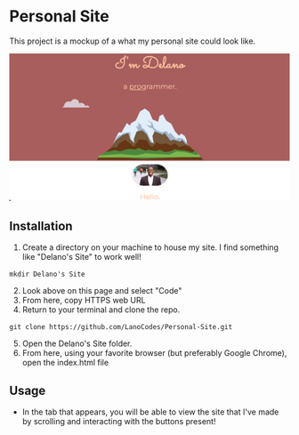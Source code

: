 # Personal Site
This project is a mockup of a what my personal site could look like.

![](project-screenshot.png)
## Installation
1. Create a directory on your machine to house my site. I find something like "Delano's Site" to work well!
```commandline
mkdir Delano's Site 
```
2. Look above on this page and select "Code"
3. From here, copy HTTPS web URL
4. Return to your terminal and clone the repo.
```commandline
git clone https://github.com/LanoCodes/Personal-Site.git
```
5. Open the Delano's Site  folder.
6. From here, using your favorite browser (but preferably Google Chrome), open the index.html file

## Usage
- In the tab that appears, you will be able to view the site that I've made by scrolling and interacting with the buttons present!